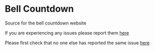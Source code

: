 # Bell Countdown
Source for the bell countdown website

If you are experiencing any issues please report them [here](https://github.com/Noskcaj19/bellcountdown/issues/new)

Please first check that no one else has reported the same issue [here](https://github.com/Noskcaj19/bellcountdown/issues)